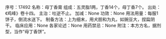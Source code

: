 序号：17492
名称：母丁香膏
组成：五灵脂1两，丁香14个，母丁香7个。
出处：《鸡峰》卷十四。
主治：吐逆不止。
加减：None
功效：None
用法用量：每服1饼子，倒流水送下。
制备方法：上为细末，用犬胆和为丸，如豌豆大，捏扁阴干。
临床应用：None
各家论述：None
用药禁忌：None
附注：本方方名，据剂型，当作“母丁香饼”。

